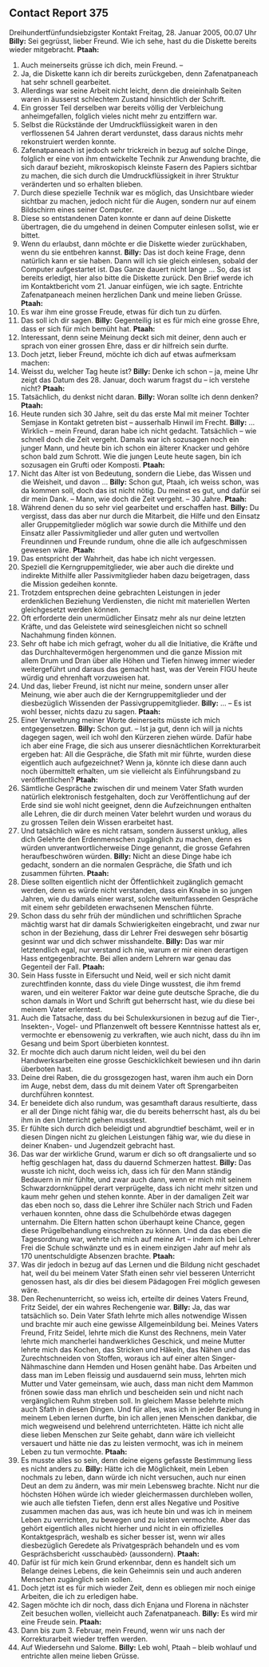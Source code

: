 ## Contact Report 375
Dreihundertfünfundsiebzigster Kontakt
Freitag, 28. Januar 2005, 00.07 Uhr
**Billy:**
Sei gegrüsst, lieber Freund. Wie ich sehe, hast du die Diskette bereits wieder mitgebracht.
**Ptaah:**
1. Auch meinerseits grüsse ich dich, mein Freund. –
2. Ja, die Diskette kann ich dir bereits zurückgeben, denn Zafenatpaneach hat sehr schnell gearbeitet.
3. Allerdings war seine Arbeit nicht leicht, denn die dreieinhalb Seiten waren in äusserst schlechtem Zustand hinsichtlich der Schrift.
4. Ein grosser Teil derselben war bereits völlig der Verbleichung anheimgefallen, folglich vieles nicht mehr zu entziffern war.
5. Selbst die Rückstände der Umdruckflüssigkeit waren in den verflossenen 54 Jahren derart verdunstet, dass daraus nichts mehr rekonstruiert werden konnte.
6. Zafenatpaneach ist jedoch sehr trickreich in bezug auf solche Dinge, folglich er eine von ihm entwickelte Technik zur Anwendung brachte, die sich darauf bezieht, mikroskopisch kleinste Fasern des Papiers sichtbar zu machen, die sich durch die Umdruckflüssigkeit in ihrer Struktur veränderten und so erhalten blieben.
7. Durch diese spezielle Technik war es möglich, das Unsichtbare wieder sichtbar zu machen, jedoch nicht für die Augen, sondern nur auf einem Bildschirm eines seiner Computer.
8. Diese so entstandenen Daten konnte er dann auf deine Diskette übertragen, die du umgehend in deinen Computer einlesen sollst, wie er bittet.
9. Wenn du erlaubst, dann möchte er die Diskette wieder zurückhaben, wenn du sie entbehren kannst.
**Billy:**
Das ist doch keine Frage, denn natürlich kann er sie haben. Dann will ich sie gleich einlesen, sobald der Computer aufgestartet ist. Das Ganze dauert nicht lange … So, das ist bereits erledigt, hier also bitte die Diskette zurück. Den Brief werde ich im Kontaktbericht vom 21. Januar einfügen, wie ich sagte. Entrichte Zafenatpaneach meinen herzlichen Dank und meine lieben Grüsse.
**Ptaah:**
10. Es war ihm eine grosse Freude, etwas für dich tun zu dürfen.
11. Das soll ich dir sagen.
**Billy:**
Gegenteilig ist es für mich eine grosse Ehre, dass er sich für mich bemüht hat.
**Ptaah:**
12. Interessant, denn seine Meinung deckt sich mit deiner, denn auch er sprach von einer grossen Ehre, dass er dir hilfreich sein durfte.
13. Doch jetzt, lieber Freund, möchte ich dich auf etwas aufmerksam machen:
14. Weisst du, welcher Tag heute ist?
**Billy:**
Denke ich schon – ja, meine Uhr zeigt das Datum des 28. Januar, doch warum fragst du – ich verstehe nicht?
**Ptaah:**
15. Tatsächlich, du denkst nicht daran.
**Billy:**
Woran sollte ich denn denken?
**Ptaah:**
16. Heute runden sich 30 Jahre, seit du das erste Mal mit meiner Tochter Semjase in Kontakt getreten bist – ausserhalb Hinwil im Frecht.
**Billy:**
… Wirklich – mein Freund, daran habe ich nicht gedacht. Tatsächlich – wie schnell doch die Zeit vergeht. Damals war ich sozusagen noch ein junger Mann, und heute bin ich schon ein älterer Knacker und gehöre schon bald zum Schrott. Wie die jungen Leute heute sagen, bin ich sozusagen ein Grufti oder Komposti.
**Ptaah:**
17. Nicht das Alter ist von Bedeutung, sondern die Liebe, das Wissen und die Weisheit, und davon …
**Billy:**
Schon gut, Ptaah, ich weiss schon, was da kommen soll, doch das ist nicht nötig. Du meinst es gut, und dafür sei dir mein Dank. – Mann, wie doch die Zeit vergeht. – 30 Jahre.
**Ptaah:**
18. Während denen du so sehr viel gearbeitet und erschaffen hast.
**Billy:**
Du vergisst, dass das aber nur durch die Mitarbeit, die Hilfe und den Einsatz aller Gruppemitglieder möglich war sowie durch die Mithilfe und den Einsatz aller Passivmitglieder und aller guten und wertvollen Freundinnen und Freunde rundum, ohne die alle ich aufgeschmissen gewesen wäre.
**Ptaah:**
19. Das entspricht der Wahrheit, das habe ich nicht vergessen.
20. Speziell die Kerngruppemitglieder, wie aber auch die direkte und indirekte Mithilfe aller Passivmitglieder haben dazu beigetragen, dass die Mission gedeihen konnte.
21. Trotzdem entsprechen deine gebrachten Leistungen in jeder erdenklichen Beziehung Verdiensten, die nicht mit materiellen Werten gleichgesetzt werden können.
22. Oft erforderte dein unermüdlicher Einsatz mehr als nur deine letzten Kräfte, und das Geleistete wird seinesgleichen nicht so schnell Nachahmung finden können.
23. Sehr oft habe ich mich gefragt, woher du all die Initiative, die Kräfte und das Durchhaltevermögen hergenommen und die ganze Mission mit allem Drum und Dran über alle Höhen und Tiefen hinweg immer wieder weitergeführt und daraus das gemacht hast, was der Verein FIGU heute würdig und ehrenhaft vorzuweisen hat.
24. Und das, lieber Freund, ist nicht nur meine, sondern unser aller Meinung, wie aber auch die der Kerngruppemitglieder und der diesbezüglich Wissenden der Passivgruppemitglieder.
**Billy:**
… – Es ist wohl besser, nichts dazu zu sagen.
**Ptaah:**
25. Einer Verwehrung meiner Worte deinerseits müsste ich mich entgegensetzen.
**Billy:**
Schon gut. – Ist ja gut, denn ich will ja nichts dagegen sagen, weil ich wohl den Kürzeren ziehen würde. Dafür habe ich aber eine Frage, die sich aus unserer diesnächtlichen Korrekturarbeit ergeben hat: All die Gespräche, die Sfath mit mir führte, wurden diese eigentlich auch aufgezeichnet? Wenn ja, könnte ich diese dann auch noch übermittelt erhalten, um sie vielleicht als Einführungsband zu veröffentlichen?
**Ptaah:**
26. Sämtliche Gespräche zwischen dir und meinem Vater Sfath wurden natürlich elektronisch festgehalten, doch zur Veröffentlichung auf der Erde sind sie wohl nicht geeignet, denn die Aufzeichnungen enthalten alle Lehren, die dir durch meinen Vater belehrt wurden und woraus du zu grossen Teilen dein Wissen erarbeitet hast.
27. Und tatsächlich wäre es nicht ratsam, sondern äusserst unklug, alles dich Gelehrte den Erdenmenschen zugänglich zu machen, denn es würden unverantwortlicherweise Dinge genannt, die grosse Gefahren heraufbeschwören würden.
**Billy:**
Nicht an diese Dinge habe ich gedacht, sondern an die normalen Gespräche, die Sfath und ich zusammen führten.
**Ptaah:**
28. Diese sollten eigentlich nicht der Öffentlichkeit zugänglich gemacht werden, denn es würde nicht verstanden, dass ein Knabe in so jungen Jahren, wie du damals einer warst, solche weitumfassenden Gespräche mit einem sehr gebildeten erwachsenen Menschen führte.
29. Schon dass du sehr früh der mündlichen und schriftlichen Sprache mächtig warst hat dir damals Schwierigkeiten eingebracht, und zwar nur schon in der Beziehung, dass dir Lehrer Frei deswegen sehr bösartig gesinnt war und dich schwer misshandelte.
**Billy:**
Das war mir letztendlich egal, nur verstand ich nie, warum er mir einen derartigen Hass entgegenbrachte. Bei allen andern Lehrern war genau das Gegenteil der Fall.
**Ptaah:**
30. Sein Hass fusste in Eifersucht und Neid, weil er sich nicht damit zurechtfinden konnte, dass du viele Dinge wusstest, die ihm fremd waren, und ein weiterer Faktor war deine gute deutsche Sprache, die du schon damals in Wort und Schrift gut beherrscht hast, wie du diese bei meinem Vater erlerntest.
31. Auch die Tatsache, dass du bei Schulexkursionen in bezug auf die Tier-, Insekten-, Vogel- und Pflanzenwelt oft bessere Kenntnisse hattest als er, vermochte er ebensowenig zu verkraften, wie auch nicht, dass du ihn im Gesang und beim Sport überbieten konntest.
32. Er mochte dich auch darum nicht leiden, weil du bei den Handwerksarbeiten eine grosse Geschicklichkeit bewiesen und ihn darin überboten hast.
33. Deine drei Raben, die du grossgezogen hast, waren ihm auch ein Dorn im Auge, nebst dem, dass du mit deinem Vater oft Sprengarbeiten durchführen konntest.
34. Er beneidete dich also rundum, was gesamthaft daraus resultierte, dass er all der Dinge nicht fähig war, die du bereits beherrscht hast, als du bei ihm in den Unterricht gehen musstest.
35. Er fühlte sich durch dich beleidigt und abgrundtief beschämt, weil er in diesen Dingen nicht zu gleichen Leistungen fähig war, wie du diese in deiner Knaben- und Jugendzeit gebracht hast.
36. Das war der wirkliche Grund, warum er dich so oft drangsalierte und so heftig geschlagen hat, dass du dauernd Schmerzen hattest.
**Billy:**
Das wusste ich nicht, doch weiss ich, dass ich für den Mann ständig Bedauern in mir fühlte, und zwar auch dann, wenn er mich mit seinem Schwarzdornknüppel derart verprügelte, dass ich nicht mehr sitzen und kaum mehr gehen und stehen konnte. Aber in der damaligen Zeit war das eben noch so, dass die Lehrer ihre Schüler nach Strich und Faden verhauen konnten, ohne dass die Schulbehörde etwas dagegen unternahm. Die Eltern hatten schon überhaupt keine Chance, gegen diese Prügelbehandlung einschreiten zu können. Und da das eben die Tagesordnung war, wehrte ich mich auf meine Art – indem ich bei Lehrer Frei die Schule schwänzte und es in einem einzigen Jahr auf mehr als 170 unentschuldigte Absenzen brachte.
**Ptaah:**
37. Was dir jedoch in bezug auf das Lernen und die Bildung nicht geschadet hat, weil du bei meinem Vater Sfath einen sehr viel besseren Unterricht genossen hast, als dir dies bei diesem Pädagogen Frei möglich gewesen wäre.
38. Den Rechenunterricht, so weiss ich, erteilte dir deines Vaters Freund, Fritz Seidel, der ein wahres Rechengenie war.
**Billy:**
Ja, das war tatsächlich so. Dein Vater Sfath lehrte mich alles notwendige Wissen und brachte mir auch eine gewisse Allgemeinbildung bei. Meines Vaters Freund, Fritz Seidel, lehrte mich die Kunst des Rechnens, mein Vater lehrte mich mancherlei handwerkliches Geschick, und meine Mutter lehrte mich das Kochen, das Stricken und Häkeln, das Nähen und das Zurechtschneiden von Stoffen, woraus ich auf einer alten Singer-Nähmaschine dann Hemden und Hosen genäht habe. Das Arbeiten und dass man im Leben fleissig und ausdauernd sein muss, lehrten mich Mutter und Vater gemeinsam, wie auch, dass man nicht dem Mammon frönen sowie dass man ehrlich und bescheiden sein und nicht nach vergänglichem Ruhm streben soll. In gleichem Masse belehrte mich auch Sfath in diesen Dingen. Und für alles, was ich in jeder Beziehung in meinem Leben lernen durfte, bin ich allen jenen Menschen dankbar, die mich wegweisend und belehrend unterrichteten. Hätte ich nicht alle diese lieben Menschen zur Seite gehabt, dann wäre ich vielleicht versauert und hätte nie das zu leisten vermocht, was ich in meinem Leben zu tun vermochte.
**Ptaah:**
39. Es musste alles so sein, denn deine eigens gefasste Bestimmung liess es nicht anders zu.
**Billy:**
Hätte ich die Möglichkeit, mein Leben nochmals zu leben, dann würde ich nicht versuchen, auch nur einen Deut an dem zu ändern, was mir mein Lebensweg brachte. Nicht nur die höchsten Höhen würde ich wieder gleichermassen durchleben wollen, wie auch alle tiefsten Tiefen, denn erst alles Negative und Positive zusammen machen das aus, was ich heute bin und was ich in meinem Leben zu verrichten, zu bewegen und zu leisten vermochte. Aber das gehört eigentlich alles nicht hierher und nicht in ein offizielles Kontaktgespräch, weshalb es sicher besser ist, wenn wir alles diesbezüglich Geredete als Privatgespräch behandeln und es vom Gesprächsbericht ‹usschaubèd› (aussondern).
**Ptaah:**
40. Dafür ist für mich kein Grund erkennbar, denn es handelt sich um Belange deines Lebens, die kein Geheimnis sein und auch anderen Menschen zugänglich sein sollen.
41. Doch jetzt ist es für mich wieder Zeit, denn es obliegen mir noch einige Arbeiten, die ich zu erledigen habe.
42. Sagen möchte ich dir noch, dass dich Enjana und Florena in nächster Zeit besuchen wollen, vielleicht auch Zafenatpaneach.
**Billy:**
Es wird mir eine Freude sein.
**Ptaah:**
43. Dann bis zum 3. Februar, mein Freund, wenn wir uns nach der Korrekturarbeit wieder treffen werden.
44. Auf Wiedersehn und Salome.
**Billy:**
Leb wohl, Ptaah – bleib wohlauf und entrichte allen meine lieben Grüsse.